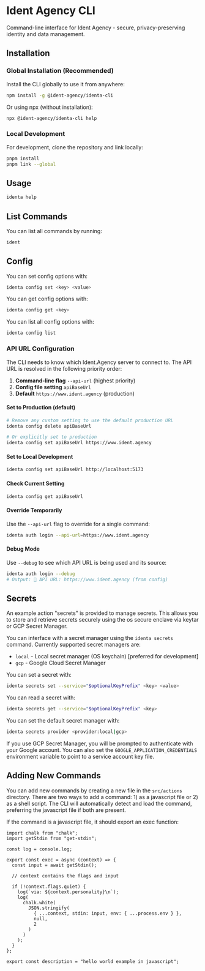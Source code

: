 # Ident Agency CLI

Command-line interface for Ident Agency - secure, privacy-preserving identity and data management.

## Installation

### Global Installation (Recommended)

Install the CLI globally to use it from anywhere:

```bash
npm install -g @ident-agency/identa-cli
```

Or using npx (without installation):

```bash
npx @ident-agency/identa-cli help
```

### Local Development

For development, clone the repository and link locally:

```bash
pnpm install
pnpm link --global
```

## Usage

```bash
identa help
```

## List Commands

You can list all commands by running:

```bash
ident
```

## Config

You can set config options with:

```bash
identa config set <key> <value>
```

You can get config options with:

```bash
identa config get <key>
```

You can list all config options with:

```bash
identa config list
```

### API URL Configuration

The CLI needs to know which Ident.Agency server to connect to. The API URL is resolved in the following priority order:

1. **Command-line flag** `--api-url` (highest priority)
2. **Config file setting** `apiBaseUrl`
3. **Default** `https://www.ident.agency` (production)

#### Set to Production (default)
```bash
# Remove any custom setting to use the default production URL
identa config delete apiBaseUrl

# Or explicitly set to production
identa config set apiBaseUrl https://www.ident.agency
```

#### Set to Local Development
```bash
identa config set apiBaseUrl http://localhost:5173
```

#### Check Current Setting
```bash
identa config get apiBaseUrl
```

#### Override Temporarily
Use the `--api-url` flag to override for a single command:
```bash
identa auth login --api-url=https://www.ident.agency
```

#### Debug Mode
Use `--debug` to see which API URL is being used and its source:
```bash
identa auth login --debug
# Output: 🔧 API URL: https://www.ident.agency (from config)
```

## Secrets

An example action "secrets" is provided to manage secrets. This allows you to store and retrieve secrets securely using the os secure enclave via keytar or GCP Secret Manager.

You can interface with a secret manager using the `identa secrets` command. Currently supported secret managers are:

- `local` - Local secret manager (OS keychain) [preferred for development]
- `gcp` - Google Cloud Secret Manager

You can set a secret with:

```bash
identa secrets set --service="$optionalKeyPrefix" <key> <value>
```

You can read a secret with:

```bash
identa secrets get --service="$optionalKeyPrefix" <key>
```

You can set the default secret manager with:

```bash
identa secrets provider <provider:local|gcp>
```

If you use GCP Secret Manager, you will be prompted to authenticate with your Google account. You can also set the `GOOGLE_APPLICATION_CREDENTIALS` environment variable to point to a service account key file.

## Adding New Commands

You can add new commands by creating a new file in the `src/actions` directory. There are two ways to add a command: 1) as a javascript file or 2) as a shell script. The CLI will automatically detect and load the command, preferring the javascript file if both are present.

If the command is a javascript file, it should export an exec function:

```
import chalk from "chalk";
import getStdin from "get-stdin";

const log = console.log;

export const exec = async (context) => {
  const input = await getStdin();

  // context contains the flags and input

  if (!context.flags.quiet) {
    log(`via: ${context.personality}\n`);
    log(
      chalk.white(
        JSON.stringify(
          { ...context, stdin: input, env: { ...process.env } },
          null,
          2
        )
      )
    );
  }
};

export const description = "hello world example in javascript";
```
